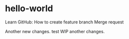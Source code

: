 # hello-world
Learn GitHub:
How to create feature branch
Merge request

Another new changes.
test WIP
another changes.
